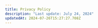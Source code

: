 ```yaml
---
title: Privacy Policy
description: "Last update: July 24, 2024"
updatedAt: 2024-07-26T15:27:27.708Z
---
```

